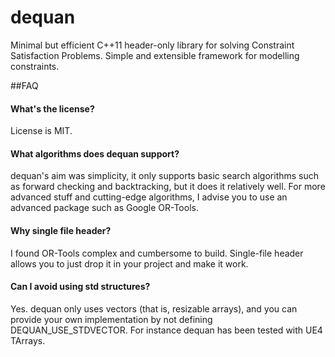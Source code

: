 # dequan
Minimal but efficient C++11 header-only library for solving Constraint Satisfaction Problems.
Simple and extensible framework for modelling constraints.

##FAQ

#### What's the license?
License is MIT.

#### What algorithms does dequan support?
dequan's aim was simplicity, it only supports basic search algorithms such as forward checking and backtracking, but it does it relatively well. 
For more advanced stuff and cutting-edge algorithms, I advise you to use an advanced package such as Google OR-Tools.

#### Why single file header?
I found OR-Tools complex and cumbersome to build. 
Single-file header allows you to just drop it in your project and make it work.

#### Can I avoid using std structures?
Yes. dequan only uses vectors (that is, resizable arrays), and you can provide your own implementation by not defining DEQUAN_USE_STDVECTOR.
For instance dequan has been tested with UE4 TArrays.